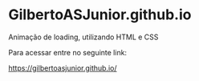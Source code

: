 # GilbertoASJunior.github.io
Animação de loading, utilizando HTML e CSS

Para acessar entre no seguinte link:

https://gilbertoasjunior.github.io/
